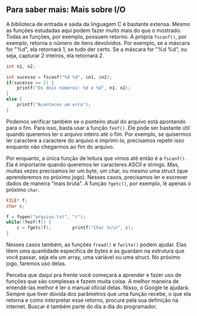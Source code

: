 ## Para saber mais: Mais sobre I/O

A biblioteca de entrada e saída da linguagem C é bastante extensa. Mesmo as funções estudadas aqui podem fazer muito mais do que o mostrado. Todas as funções, por exemplo, possuem retorno. A própria `fscanf()`, por exemplo, retorna o número de itens devolvidos. Por exemplo, se a máscara for "%d", ela retornará 1, se tudo der certo. Se a máscara for "%d %d", ou seja, capturar 2 inteiros, ela retornará 2.

```c
int n1, n2;

int sucesso = fscanf("%d %d", &n1, &n2);
if(sucesso == 2) {
    printf("Os dois números: %d e %d", n1, n2);
}
else {
    printf("Aconteceu um erro");
}
```

Podemos verificar também se o ponteiro atual do arquivo está apontando para o fim. Para isso, basta usar a função `feof()`. Ele pode ser bastante útil quando queremos ler o arquivo inteiro até o fim. Por exemplo, se quisermos ler caractere a caractere do arquivo e imprimí-lo, precisamos repetir isso enquanto não chegarmos ao fim do arquivo.

Por enquanto, a única função de leitura que vimos até então é a `fscanf()`. Ela é importante quando queremos ler caracteres ASCII e strings. Mas, muitas vezes precisamos ler um byte, um char, ou mesmo uma struct (que aprenderemos no próximo jogo). Nesses casos, precisamos ler e escrever dados de maneira "mais bruta". A função `fgetc()`, por exemplo, lê apenas o próximo `char`.

```c
FILE* f;
char c;

f = fopen("arquivo.txt", "r");
while(!feof(f)) {
    c = fgetc(f);        printf("Char %c\n", c);
}
```

Nesses casos também, as funções `fread()` e `fwrite()` podem ajudar. Elas lêem uma quantidade específica de bytes e as guardam na estrutura que você passar, seja ela um array, uma variável ou uma struct. No próximo jogo, faremos uso delas.

Perceba que daqui pra frente você começará a aprender e fazer uso de funções que são complexas e fazem muita coisa. A melhor maneira de entendê-las melhor é ler o manual oficial delas. Nisso, o Google te ajudará. Sempre que tiver dúvida dos parâmetros que uma função recebe, o que ela retorna e como interpretar esse retorno, procure pela sua definição na internet. Buscar é também parte do dia a dia do programador.
